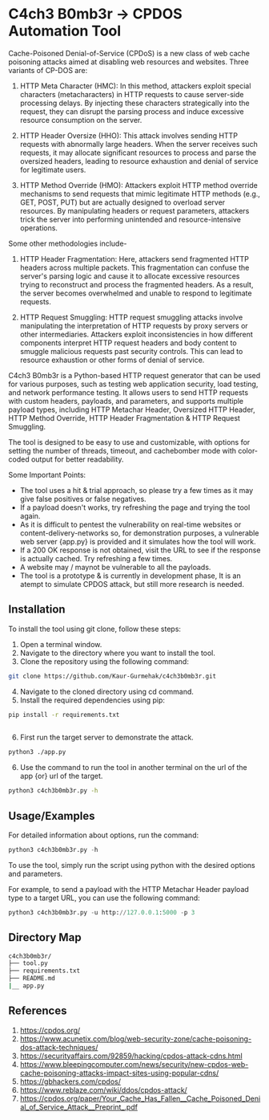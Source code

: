 
# C4ch3 B0mb3r -> CPDOS Automation Tool

Cache-Poisoned Denial-of-Service (CPDoS) is a new class of web cache poisoning attacks aimed at disabling web resources and websites.
Three variants of CP-DOS are:
1. HTTP Meta Character (HMC):
In this method, attackers exploit special characters (metacharacters) in HTTP requests to cause server-side processing delays. By injecting these characters strategically into the request, they can disrupt the parsing process and induce excessive resource consumption on the server.

2. HTTP Header Oversize (HHO):
This attack involves sending HTTP requests with abnormally large headers. When the server receives such requests, it may allocate significant resources to process and parse the oversized headers, leading to resource exhaustion and denial of service for legitimate users.

3. HTTP Method Override (HMO):
Attackers exploit HTTP method override mechanisms to send requests that mimic legitimate HTTP methods (e.g., GET, POST, PUT) but are actually designed to overload server resources. By manipulating headers or request parameters, attackers trick the server into performing unintended and resource-intensive operations.

Some other methodologies include-

1. HTTP Header Fragmentation:
Here, attackers send fragmented HTTP headers across multiple packets. This fragmentation can confuse the server's parsing logic and cause it to allocate excessive resources trying to reconstruct and process the fragmented headers. As a result, the server becomes overwhelmed and unable to respond to legitimate requests.

2. HTTP Request Smuggling:
HTTP request smuggling attacks involve manipulating the interpretation of HTTP requests by proxy servers or other intermediaries. Attackers exploit inconsistencies in how different components interpret HTTP request headers and body content to smuggle malicious requests past security controls. This can lead to resource exhaustion or other forms of denial of service.


C4ch3 B0mb3r is a Python-based HTTP request generator that can be used for various purposes, such as testing web application security, load testing, and network performance testing. It allows users to send HTTP requests with custom headers, payloads, and parameters, and supports multiple payload types, including HTTP Metachar Header, Oversized HTTP Header, HTTP Method Override, HTTP Header Fragmentation & HTTP Request Smuggling.

The tool is designed to be easy to use and customizable, with options for setting the number of threads, timeout, and cachebomber mode with color-coded output for better readability.

Some Important Points:

* The tool uses a hit & trial approach, so please try a few times as it may give false positives or false negatives.
* If a payload doesn't works, try refreshing the page and trying the tool again.
* As it is difficult to pentest the vulnerability on real-time websites or content-delivery-networks so, for demonstration purposes, a vulnerable web server {app.py} is provided and it simulates how the tool will work.
* If a 200 OK response is not obtained, visit the URL to see if the response is actually cached. Try refreshing a few times.
* A website may / maynot be vulnerable to all the payloads.
* The tool is a prototype & is currently in development phase, It is an atempt to simulate CPDOS attack, but still more research is needed.






## Installation

To install the tool using git clone, follow these steps:

1. Open a terminal window.
2. Navigate to the directory where you want to install the tool.
3. Clone the repository using the following command:
```bash
git clone https://github.com/Kaur-Gurmehak/c4ch3b0mb3r.git
```
4. Navigate to the cloned directory using cd command.
5. Install the required dependencies using pip:
```bash
pip install -r requirements.txt
 
```
6. First run the target server to demonstrate the attack.
```bash
python3 ./app.py
```
6. Use the command to run the tool in another terminal on the url of the app {or} url of the target.
```bash
python3 c4ch3b0mb3r.py -h
```

## Usage/Examples

For detailed information about options, run the command:

```python
python3 c4ch3b0mb3r.py -h
```

To use the tool, simply run the script using python with the desired options and parameters. 

For example, to send a payload with the HTTP Metachar Header payload type to a target URL, you can use the following command:

```python
python3 c4ch3b0mb3r.py -u http://127.0.0.1:5000 -p 3 
```


## Directory Map

```bash
c4ch3b0mb3r/
├── tool.py
├── requirements.txt
├── README.md
|__ app.py
```
## References

1. https://cpdos.org/
2. https://www.acunetix.com/blog/web-security-zone/cache-poisoning-dos-attack-techniques/
3. https://securityaffairs.com/92859/hacking/cpdos-attack-cdns.html
4. https://www.bleepingcomputer.com/news/security/new-cpdos-web-cache-poisoning-attacks-impact-sites-using-popular-cdns/
5. https://gbhackers.com/cpdos/
6. https://www.reblaze.com/wiki/ddos/cpdos-attack/
7. https://cpdos.org/paper/Your_Cache_Has_Fallen__Cache_Poisoned_Denial_of_Service_Attack__Preprint_.pdf
